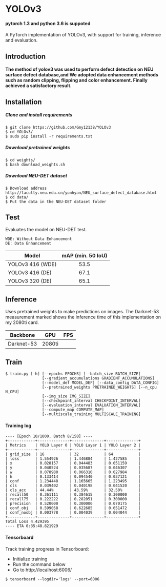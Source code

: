 # YOLOv3
#### pytorch 1.3 and python 3.6 is suppoted
A PyTorch implementation of YOLOv3, with support for training, inference and evaluation.

## Introduction
#### The method of yolov3 was used to perform defect detection on NEU surface defect database,and We adopted data enhancement methods such as random clipping, flipping and color enhancement. Finally achieved a satisfactory result.


## Installation
##### Clone and install requirements
    $ git clone https://github.com/Gmy12138/YOLOv3
    $ cd YOLOv3/
    $ sudo pip install -r requirements.txt

##### Download pretrained weights
    $ cd weights/
    $ bash download_weights.sh

##### Download NEU-DET dataset
    $ Download address    http://faculty.neu.edu.cn/yunhyan/NEU_surface_defect_database.html
    $ cd data/
    $ Put the data in the NEU-DET dataset folder
    
## Test
Evaluates the model on NEU-DET test.
```
WDE: Without Data Enhancement    
DE: Data Enhancement
```

| Model                   | mAP (min. 50 IoU) |
| ----------------------- |:-----------------:|
| YOLOv3 416 (WDE)        | 53.5              |
| YOLOv3 416 (DE)         | 67.1              |
| YOLOv3 320 (DE)         | 65.1              |

## Inference
Uses pretrained weights to make predictions on images. The Darknet-53 measurement marked shows the inference time of this implementation on my 2080ti card.

| Backbone                | GPU      | FPS      |
| ----------------------- |:--------:|:--------:|
| Darknet-53              | 2080ti   |          |


## Train
```
$ train.py [-h] [--epochs EPOCHS] [--batch_size BATCH_SIZE]
                [--gradient_accumulations GRADIENT_ACCUMULATIONS]
                [--model_def MODEL_DEF] [--data_config DATA_CONFIG]
                [--pretrained_weights PRETRAINED_WEIGHTS] [--n_cpu N_CPU]
                [--img_size IMG_SIZE]
                [--checkpoint_interval CHECKPOINT_INTERVAL]
                [--evaluation_interval EVALUATION_INTERVAL]
                [--compute_map COMPUTE_MAP]
                [--multiscale_training MULTISCALE_TRAINING]
```

#### Training log
```
---- [Epoch 10/1000, Batch 8/150] ----
+------------+--------------+--------------+--------------+
| Metrics    | YOLO Layer 0 | YOLO Layer 1 | YOLO Layer 2 |
+------------+--------------+--------------+--------------+
| grid_size  | 16           | 32           | 64           |
| loss       | 1.554926     | 1.446884     | 1.427585     |
| x          | 0.028157     | 0.044483     | 0.051159     |
| y          | 0.040524     | 0.035687     | 0.046307     |
| w          | 0.078980     | 0.066310     | 0.027984     |
| h          | 0.133414     | 0.094540     | 0.037121     |
| conf       | 1.234448     | 1.165665     | 1.223495     |
| cls        | 0.039402     | 0.040198     | 0.041520     |
| cls_acc    | 44.44%       | 43.59%       | 32.50%       |
| recall50   | 0.361111     | 0.384615     | 0.300000     |
| recall75   | 0.222222     | 0.282051     | 0.300000     |
| precision  | 0.520000     | 0.300000     | 0.070175     |
| conf_obj   | 0.599058     | 0.622685     | 0.651472     |
| conf_noobj | 0.003778     | 0.004039     | 0.004044     |
+------------+--------------+--------------+--------------+
Total Loss 4.429395
---- ETA 0:35:48.821929
```

#### Tensorboard
Track training progress in Tensorboard:
* Initialize training
* Run the command below
* Go to http://localhost:6006/

```
$ tensorboard --logdir='logs' --port=6006
```





